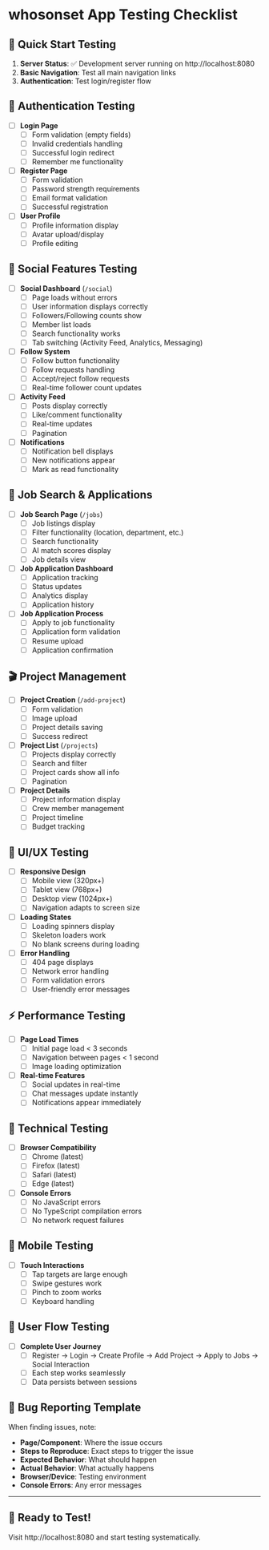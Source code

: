 # whosonset App Testing Checklist

## 🚀 **Quick Start Testing**
1. **Server Status**: ✅ Development server running on http://localhost:8080
2. **Basic Navigation**: Test all main navigation links
3. **Authentication**: Test login/register flow

## 🔐 **Authentication Testing**
- [ ] **Login Page**
  - [ ] Form validation (empty fields)
  - [ ] Invalid credentials handling
  - [ ] Successful login redirect
  - [ ] Remember me functionality

- [ ] **Register Page**
  - [ ] Form validation
  - [ ] Password strength requirements
  - [ ] Email format validation
  - [ ] Successful registration

- [ ] **User Profile**
  - [ ] Profile information display
  - [ ] Avatar upload/display
  - [ ] Profile editing

## 👥 **Social Features Testing**
- [ ] **Social Dashboard** (`/social`)
  - [ ] Page loads without errors
  - [ ] User information displays correctly
  - [ ] Followers/Following counts show
  - [ ] Member list loads
  - [ ] Search functionality works
  - [ ] Tab switching (Activity Feed, Analytics, Messaging)

- [ ] **Follow System**
  - [ ] Follow button functionality
  - [ ] Follow requests handling
  - [ ] Accept/reject follow requests
  - [ ] Real-time follower count updates

- [ ] **Activity Feed**
  - [ ] Posts display correctly
  - [ ] Like/comment functionality
  - [ ] Real-time updates
  - [ ] Pagination

- [ ] **Notifications**
  - [ ] Notification bell displays
  - [ ] New notifications appear
  - [ ] Mark as read functionality

## 💼 **Job Search & Applications**
- [ ] **Job Search Page** (`/jobs`)
  - [ ] Job listings display
  - [ ] Filter functionality (location, department, etc.)
  - [ ] Search functionality
  - [ ] AI match scores display
  - [ ] Job details view

- [ ] **Job Application Dashboard**
  - [ ] Application tracking
  - [ ] Status updates
  - [ ] Analytics display
  - [ ] Application history

- [ ] **Job Application Process**
  - [ ] Apply to job functionality
  - [ ] Application form validation
  - [ ] Resume upload
  - [ ] Application confirmation

## 🎬 **Project Management**
- [ ] **Project Creation** (`/add-project`)
  - [ ] Form validation
  - [ ] Image upload
  - [ ] Project details saving
  - [ ] Success redirect

- [ ] **Project List** (`/projects`)
  - [ ] Projects display correctly
  - [ ] Search and filter
  - [ ] Project cards show all info
  - [ ] Pagination

- [ ] **Project Details**
  - [ ] Project information display
  - [ ] Crew member management
  - [ ] Project timeline
  - [ ] Budget tracking

## 🎨 **UI/UX Testing**
- [ ] **Responsive Design**
  - [ ] Mobile view (320px+)
  - [ ] Tablet view (768px+)
  - [ ] Desktop view (1024px+)
  - [ ] Navigation adapts to screen size

- [ ] **Loading States**
  - [ ] Loading spinners display
  - [ ] Skeleton loaders work
  - [ ] No blank screens during loading

- [ ] **Error Handling**
  - [ ] 404 page displays
  - [ ] Network error handling
  - [ ] Form validation errors
  - [ ] User-friendly error messages

## ⚡ **Performance Testing**
- [ ] **Page Load Times**
  - [ ] Initial page load < 3 seconds
  - [ ] Navigation between pages < 1 second
  - [ ] Image loading optimization

- [ ] **Real-time Features**
  - [ ] Social updates in real-time
  - [ ] Chat messages update instantly
  - [ ] Notifications appear immediately

## 🔧 **Technical Testing**
- [ ] **Browser Compatibility**
  - [ ] Chrome (latest)
  - [ ] Firefox (latest)
  - [ ] Safari (latest)
  - [ ] Edge (latest)

- [ ] **Console Errors**
  - [ ] No JavaScript errors
  - [ ] No TypeScript compilation errors
  - [ ] No network request failures

## 📱 **Mobile Testing**
- [ ] **Touch Interactions**
  - [ ] Tap targets are large enough
  - [ ] Swipe gestures work
  - [ ] Pinch to zoom works
  - [ ] Keyboard handling

## 🎯 **User Flow Testing**
- [ ] **Complete User Journey**
  - [ ] Register → Login → Create Profile → Add Project → Apply to Jobs → Social Interaction
  - [ ] Each step works seamlessly
  - [ ] Data persists between sessions

## 🐛 **Bug Reporting Template**
When finding issues, note:
- **Page/Component**: Where the issue occurs
- **Steps to Reproduce**: Exact steps to trigger the issue
- **Expected Behavior**: What should happen
- **Actual Behavior**: What actually happens
- **Browser/Device**: Testing environment
- **Console Errors**: Any error messages

---

## 🚀 **Ready to Test!**
Visit http://localhost:8080 and start testing systematically. 